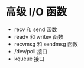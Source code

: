 # 高级 I/O 函数

- recv 和 send 函数
- readv 和 writev 函数
- recvmsg 和 sendmsg 函数
- /dev/poll 接口
- kqueue 接口
